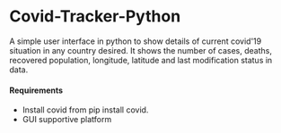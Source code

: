 # Covid-Tracker-Python
A simple user interface in python to show details of current covid'19 situation in any country desired. It shows the number of cases, deaths, recovered population, longitude, latitude and last modification status in data.

#### Requirements

- Install covid from pip install covid.
- GUI supportive platform

